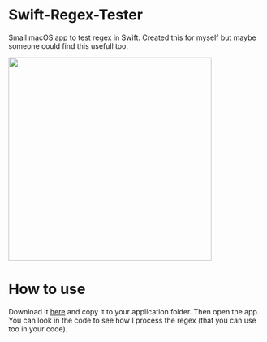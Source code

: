 # Swift-Regex-Tester
Small macOS app to test regex in Swift.
Created this for myself but maybe someone could find this usefull too.

<img src="https://github.com/Kevin-De-Koninck/Swift-Regex-Tester/blob/master/screenshot.png?raw=true" width="400" />

# How to use
Download it [here](https://github.com/Kevin-De-Koninck/Swift-Regex-Tester/releases/download/v1.0.0/Swift.Regex.Tester.app.zip) and copy it to your application folder. Then open the app.
You can look in the code to see how I process the regex (that you can use too in your code).
